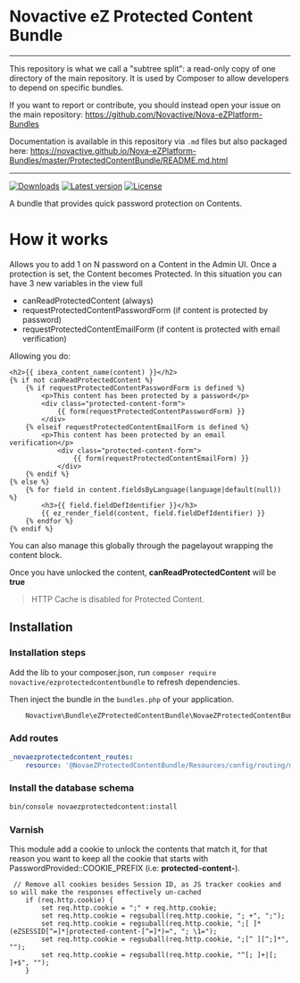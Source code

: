 # Novactive eZ Protected Content Bundle

----

This repository is what we call a "subtree split": a read-only copy of one directory of the main repository. 
It is used by Composer to allow developers to depend on specific bundles.

If you want to report or contribute, you should instead open your issue on the main repository: https://github.com/Novactive/Nova-eZPlatform-Bundles

Documentation is available in this repository via `.md` files but also packaged here: https://novactive.github.io/Nova-eZPlatform-Bundles/master/ProtectedContentBundle/README.md.html

----

[![Downloads](https://img.shields.io/packagist/dt/novactive/ezprotectedcontentbundle.svg?style=flat-square)](https://packagist.org/packages/novactive/ezprotectedcontentbundle)
[![Latest version](https://img.shields.io/github/release/Novactive/NovaeZProtectedContentBundle.svg?style=flat-square)](https://github.com/Novactive/NovaeZProtectedContentBundle/releases)
[![License](https://img.shields.io/packagist/l/novactive/ezprotectedcontentbundle.svg?style=flat-square)](LICENSE)

A bundle that provides quick password protection on Contents.

# How it works

Allows you to add 1 on N password on a Content in the Admin UI.
Once a protection is set, the Content becomes Protected.
In this situation you can have 3 new variables in the view full
- canReadProtectedContent (always)
- requestProtectedContentPasswordForm (if content is protected by password)
- requestProtectedContentEmailForm (if content is protected with email verification)

Allowing you do:
```twig
<h2>{{ ibexa_content_name(content) }}</h2>
{% if not canReadProtectedContent %}
    {% if requestProtectedContentPasswordForm is defined %}
        <p>This content has been protected by a password</p>
        <div class="protected-content-form">
            {{ form(requestProtectedContentPasswordForm) }}
        </div>
    {% elseif requestProtectedContentEmailForm is defined %}
        <p>This content has been protected by an email verification</p>
            <div class="protected-content-form">
                {{ form(requestProtectedContentEmailForm) }}
            </div>
    {% endif %}
{% else %}
    {% for field in content.fieldsByLanguage(language|default(null)) %}
        <h3>{{ field.fieldDefIdentifier }}</h3>
        {{ ez_render_field(content, field.fieldDefIdentifier) }}
    {% endfor %}
{% endif %}
```

You can also manage this globally through the pagelayout wrapping the content block.

Once you have unlocked the content, __canReadProtectedContent__ will be __true__ 

> HTTP Cache is disabled for Protected Content.


## Installation

### Installation steps

Add the lib to your composer.json, run `composer require novactive/ezprotectedcontentbundle` to refresh dependencies.

Then inject the bundle in the `bundles.php` of your application.

```php
    Novactive\Bundle\eZProtectedContentBundle\NovaeZProtectedContentBundle::class => [ 'all'=> true ],
```

### Add routes

```yaml
_novaezprotectedcontent_routes:
    resource: '@NovaeZProtectedContentBundle/Resources/config/routing/main.yml'
```

### Install the database schema

```bash
bin/console novaezprotectedcontent:install
```

### Varnish

This module add a cookie to unlock the contents that match it, for that reason you want to keep all the cookie that 
starts with PasswordProvided::COOKIE_PREFIX (i.e: **protected-content-**).

```vcl
 // Remove all cookies besides Session ID, as JS tracker cookies and so will make the responses effectively un-cached
    if (req.http.cookie) {
        set req.http.cookie = ";" + req.http.cookie;
        set req.http.cookie = regsuball(req.http.cookie, "; +", ";");
        set req.http.cookie = regsuball(req.http.cookie, ";[ ]*(eZSESSID[^=]*|protected-content-[^=]*)=", "; \1=");
        set req.http.cookie = regsuball(req.http.cookie, ";[^ ][^;]*", "");
        set req.http.cookie = regsuball(req.http.cookie, "^[; ]+|[; ]+$", "");
    }
```

